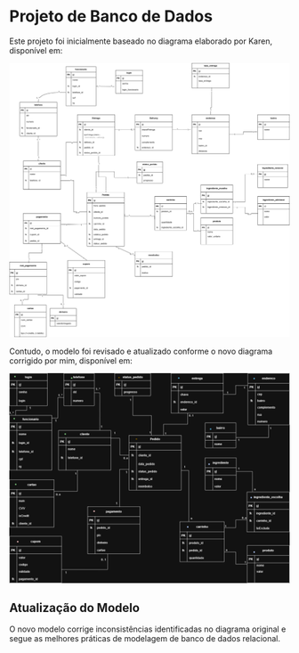 # Projeto de Banco de Dados

Este projeto foi inicialmente baseado no diagrama elaborado por Karen, disponível em:

![Diagrama Karen](https://github.com/Olivetta21/Unigran_ERPIfood/blob/main/others/diagrama_der_karen.png)

Contudo, o modelo foi revisado e atualizado conforme o novo diagrama corrigido por mim, disponível em:

![Diagrama Ivan](https://github.com/Olivetta21/Unigran_ERPIfood/blob/main/others/diagrama_der_ivan(corrigido).png)

## Atualização do Modelo

O novo modelo corrige inconsistências identificadas no diagrama original e segue as melhores práticas de modelagem de banco de dados relacional.
